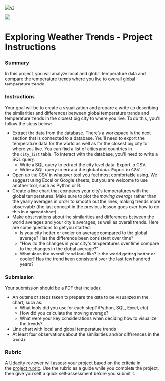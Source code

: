 

[![yt](https://img.youtube.com/vi/xneztkf0TsY/0.jpg)](https://www.youtube.com/watch?v=xneztkf0TsY)


![](https://video.udacity-data.com/topher/2017/August/59a5d44f_earth/earth.png)

Exploring Weather Trends - Project Instructions
===============================================

### Summary

In this project, you will analyze local and global temperature data and compare the temperature trends where you live to overall global temperature trends.

### Instructions

Your goal will be to create a visualization and prepare a write up describing the similarities and differences between global temperature trends and temperature trends in the closest big city to where you live. To do this, you'll follow the steps below:

-   Extract the data from the database. There's a workspace in the next section that is connected to a database. You'll need to export the temperature data for the world as well as for the closest big city to where you live. You can find a list of cities and countries in the `city_list` table. To interact with the database, you'll need to write a SQL query.
    -   Write a SQL query to extract the city level data. Export to CSV.
    -   Write a SQL query to extract the global data. Export to CSV.
-   Open up the CSV in whatever tool you feel most comfortable using. We suggest using Excel or Google sheets, but you are welcome to use another tool, such as Python or R.
-   Create a line chart that compares your city's temperatures with the global temperatures. Make sure to plot the *moving average* rather than the yearly averages in order to smooth out the lines, making trends more observable (the last concept in the previous lesson goes over how to do this in a spreadsheet).
-   Make observations about the similarities and differences between the world averages and your city's averages, as well as overall trends. Here are some questions to get you started.
    -   Is your city hotter or cooler on average compared to the global average? Has the difference been consistent over time?
    -   "How do the changes in your city's temperatures over time compare to the changes in the global average?"
    -   What does the overall trend look like? Is the world getting hotter or cooler? Has the trend been consistent over the last few hundred years?

### Submission

Your submission should be a PDF that includes:

-   An outline of steps taken to prepare the data to be visualized in the chart, such as:
    -   What tools did you use for each step? (Python, SQL, Excel, etc)
    -   How did you calculate the moving average?
    -   What were your key considerations when deciding how to visualize the trends?
-   Line chart with local and global temperature trends
-   At least four observations about the similarities and/or differences in the trends

### Rubric

A Udacity reviewer will assess your project based on the criteria in the [project rubric](https://review.udacity.com/#!/rubrics/1125/view). Use the rubric as a guide while you complete the project, then give yourself a quick self-assessment before you submit it.

